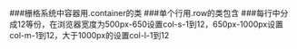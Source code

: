 ###栅格系统中容器用.container的类
###单个行用.row的类包含
###每行中分成12等份，在浏览器宽度为500px-650设置col-s-1到12，650px-1000px设置col-m-1到12，大于1000px的设置col-l-1到12